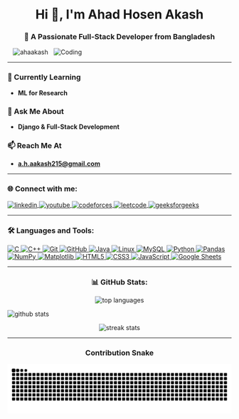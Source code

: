 <h1 align="center">Hi 👋, I'm Ahad Hosen Akash</h1>
<h3 align="center">🚀 A Passionate Full-Stack Developer from Bangladesh</h3>

<img align="right" alt="Coding" width="400" src="https://cdn.dribbble.com/users/1162077/screenshots/3848914/programmer.gif">

<p align="center">
  <img src="https://komarev.com/ghpvc/?username=ahaakash&label=Profile%20views&color=0e75b6&style=flat" alt="ahaakash" />
</p>

---

### 🌱 Currently Learning
- **ML for Research**

### 💬 Ask Me About
- **Django & Full-Stack Development**

### 📫 Reach Me At
- **a.h.aakash215@gmail.com**

---

<h3 align="left">🌐 Connect with me:</h3>
<p align="left">
  <a href="https://www.linkedin.com/in/ahad-hosen-akash-63b7162b8/" target="blank">
    <img align="center" src="https://raw.githubusercontent.com/rahuldkjain/github-profile-readme-generator/master/src/images/icons/Social/linked-in-alt.svg" alt="linkedin" height="30" width="40" />
  </a>
  <a href="https://www.youtube.com/@AAkash_215" target="blank">
    <img align="center" src="https://raw.githubusercontent.com/rahuldkjain/github-profile-readme-generator/master/src/images/icons/Social/youtube.svg" alt="youtube" height="30" width="40" />
  </a>
  <a href="https://codeforces.com/profile/08akash" target="blank">
    <img align="center" src="https://raw.githubusercontent.com/rahuldkjain/github-profile-readme-generator/master/src/images/icons/Social/codeforces.svg" alt="codeforces" height="30" width="40" />
  </a>
  <a href="https://www.leetcode.com/akash_08" target="blank">
    <img align="center" src="https://raw.githubusercontent.com/rahuldkjain/github-profile-readme-generator/master/src/images/icons/Social/leet-code.svg" alt="leetcode" height="30" width="40" />
  </a>
  <a href="https://auth.geeksforgeeks.org/user/ahakasy5f3" target="blank">
    <img align="center" src="https://raw.githubusercontent.com/rahuldkjain/github-profile-readme-generator/master/src/images/icons/Social/geeks-for-geeks.svg" alt="geeksforgeeks" height="30" width="40" />
  </a>
</p>

---

<h3 align="left">🛠️ Languages and Tools:</h3>
<p align="left"> 
  <a href="https://www.cprogramming.com/" target="_blank"> 
    <img src="https://img.shields.io/badge/C-00599C?style=for-the-badge&logo=c&logoColor=white" alt="C"/> 
  </a>
  <a href="https://www.w3schools.com/cpp/" target="_blank"> 
    <img src="https://img.shields.io/badge/C++-00599C?style=for-the-badge&logo=c%2B%2B&logoColor=white" alt="C++"/> 
  </a>
  <a href="https://git-scm.com/" target="_blank"> 
    <img src="https://img.shields.io/badge/Git-F05032?style=for-the-badge&logo=git&logoColor=white" alt="Git"/> 
  </a>
   <a href="https://github.com/" target="_blank"> 
    <img src="https://img.shields.io/badge/GitHub-181717?style=for-the-badge&logo=github&logoColor=white" alt="GitHub"/> 
  </a>
  <a href="https://www.java.com" target="_blank"> 
    <img src="https://img.shields.io/badge/Java-007396?style=for-the-badge&logo=java&logoColor=white" alt="Java"/> 
  </a>
  <a href="https://www.linux.org/" target="_blank"> 
    <img src="https://img.shields.io/badge/Linux-FCC624?style=for-the-badge&logo=linux&logoColor=black" alt="Linux"/> 
  </a>
  <a href="https://www.mysql.com/" target="_blank"> 
    <img src="https://img.shields.io/badge/MySQL-4479A1?style=for-the-badge&logo=mysql&logoColor=white" alt="MySQL"/> 
  </a>
  <a href="https://www.python.org/" target="_blank"> 
    <img src="https://img.shields.io/badge/Python-3776AB?style=for-the-badge&logo=python&logoColor=white" alt="Python"/> 
  </a>
  <a href="https://pandas.pydata.org/" target="_blank"> 
    <img src="https://img.shields.io/badge/Pandas-150458?style=for-the-badge&logo=pandas&logoColor=white" alt="Pandas"/> 
  </a>
  <a href="https://numpy.org/" target="_blank"> 
    <img src="https://img.shields.io/badge/NumPy-013243?style=for-the-badge&logo=numpy&logoColor=white" alt="NumPy"/> 
  </a>
  <a href="https://matplotlib.org/" target="_blank"> 
    <img src="https://img.shields.io/badge/Matplotlib-11557C?style=for-the-badge&logo=matplotlib&logoColor=white" alt="Matplotlib"/> 
  </a>
  <a href="https://developer.mozilla.org/en-US/docs/Web/HTML" target="_blank"> 
    <img src="https://img.shields.io/badge/HTML5-E34F26?style=for-the-badge&logo=html5&logoColor=white" alt="HTML5"/> 
  </a>
  <a href="https://developer.mozilla.org/en-US/docs/Web/CSS" target="_blank"> 
    <img src="https://img.shields.io/badge/CSS3-1572B6?style=for-the-badge&logo=css3&logoColor=white" alt="CSS3"/> 
  </a>
  <a href="https://developer.mozilla.org/en-US/docs/Web/JavaScript" target="_blank"> 
    <img src="https://img.shields.io/badge/JavaScript-F7DF1E?style=for-the-badge&logo=javascript&logoColor=black" alt="JavaScript"/> 
  </a>
  <a href="https://www.google.com/sheets/about/" target="_blank"> 
    <img src="https://img.shields.io/badge/Google_Sheets-43A047?style=for-the-badge&logo=google-sheets&logoColor=white" alt="Google Sheets"/> 
  </a>
</p>



---

<h3 align="center">📊 GitHub Stats:</h3>

<p align="center">
  <!-- Top Languages -->
  <img src="https://github-readme-stats.vercel.app/api/top-langs?username=ahaakash&show_icons=true&locale=en&layout=compact&theme=radical&v=1" 
       alt="top languages" />
  
  <!-- GitHub Stats -->
  <img src="https://github-readme-stats.vercel.app/api?username=ahaakash&show_icons=true&locale=en&theme=radical&v=1" 
       alt="github stats" />
</p>

<p align="center">
  <img src="https://github-readme-streak-stats-ffm2a7ag3-akashs-projects-8a6f1b8f.vercel.app?user=ahaakash&theme=radical" 
       alt="streak stats" />
</p>




---
<h3 align="center">Contribution Snake</h3>
<p align="center">
  <picture>
    <source media="(prefers-color-scheme: dark)" srcset="https://raw.githubusercontent.com/ahaakash/ahaakash/output/github-contribution-grid-snake-dark.svg" />
    <source media="(prefers-color-scheme: light)" srcset="https://raw.githubusercontent.com/ahaakash/ahaakash/output/github-contribution-grid-snake.svg" />
    <img alt="github contribution grid snake animation" src="https://raw.githubusercontent.com/ahaakash/ahaakash/output/github-contribution-grid-snake.svg" />
  </picture>
</p>


